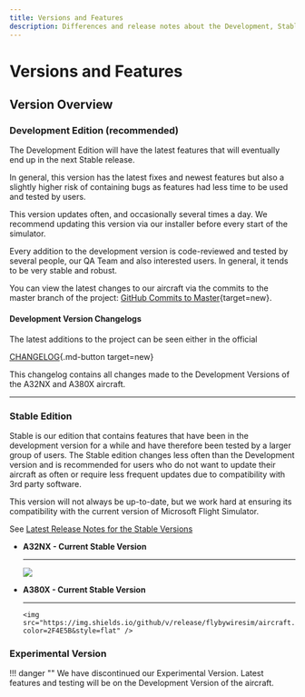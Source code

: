 ```yaml
---
title: Versions and Features
description: Differences and release notes about the Development, Stable, and Experimental versions of the FlyByWire A32NX.
---
```


# Versions and Features

## Version Overview

### Development Edition (recommended)

The Development Edition will have the latest features that will eventually end up in the next Stable release.

In general, this version has the latest fixes and newest features but also a slightly higher risk of containing bugs as 
features had less time to be used and tested by users.

This version updates often, and occasionally several times a day. We recommend updating this version via our installer 
before every start of the simulator.

Every addition to the development version is code-reviewed and tested by several people, our QA Team and also interested 
users. In general, it tends to be very stable and robust.

You can view the latest changes to our aircraft via the commits to the master branch of the project: 
[GitHub Commits to Master](https://github.com/flybywiresim/aircraft/commits/master){target=new}.

#### Development Version Changelogs

The latest additions to the project can be seen either in the official

[CHANGELOG](https://github.com/flybywiresim/aircraft/blob/master/.github/CHANGELOG.md){.md-button target=new}

This changelog contains all changes made to the Development Versions of the A32NX and A380X aircraft. 

---

### Stable Edition

Stable is our edition that contains features that have been in the development version for a while and have therefore
been tested by a larger group of users. The Stable edition changes less often than the Development version and is recommended
for users who do not want to update their aircraft as often or require less frequent updates due to compatibility with
3rd party software.

This version will not always be up-to-date, but we work hard at ensuring its compatibility with the current version of 
Microsoft Flight Simulator.

See [Latest Release Notes for the Stable Versions](/latest-release/)

<div class="grid cards" markdown>

- **A32NX - Current Stable Version**
    
    ---

    <img src="https://img.shields.io/github/v/release/flybywiresim/aircraft.svg?color=2F4E5B&style=flat" />

- **A380X - Current Stable Version**
    
    ---

      <img src="https://img.shields.io/github/v/release/flybywiresim/aircraft.svg?color=2F4E5B&style=flat" />

</div>

### Experimental Version

!!! danger ""
    We have discontinued our Experimental Version. Latest features and testing will be on the Development Version of the aircraft. 


